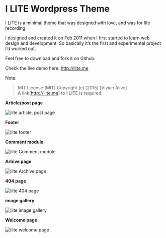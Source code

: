 #   I LITE Wordpress Theme

I LITE is a minimal theme that was designed with love, and was for life recording.

I designed and created it on Feb 2011 when I first started to learn web design and development. So basically it’s the first and experimental project I’d worked out.

Feel free to download and fork it on Github.

Check the live demo here: http://ilite.me

Note:

>   MIT License (MIT) Copyright (c) [2015] [Vivian Alive]  
>   A link(http://ilite.me) to I LITE is required.

**Article/post page**

![ilite article, post page](http://img.ilite.me/ilite-article.jpg)

**Footer**

![ilite footer](http://img.ilite.me/ilite-footer.jpg)

**Comment module**

![ilite Comment module](http://img.ilite.me/ilite-comment.jpg)

**Arhive page**

![ilite Archive page](http://img.ilite.me/ilite-archive.jpg)

**404 page**

![ilite 404 page](http://img.ilite.me/ilite-404.jpg)

**image gallery**

![ilite image gallery](http://img.ilite.me/ilite-gallery.jpg)

**Welcome page**

![ilite welcome page](http://img.ilite.me/ilite-welcome.jpg)
